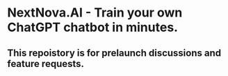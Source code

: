 # NextNova.AI - Train your own ChatGPT chatbot in minutes.

## This repoistory is for prelaunch discussions and feature requests.
